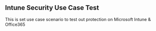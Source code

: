 ## Intune Security Use Case Test

This is set use case scenario to test out protection on Microsoft Intune & Office365
